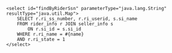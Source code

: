     <select id="findByRiderSsn" parameterType="java.lang.String" resultType="java.util.Map">
        SELECT r.ri_ss_number, r.ri_userid, s.si_name
        FROM rider_info r JOIN seller_info s
            ON r.si_id = s.si_id
        WHERE r.ri_name = #{name}
        AND r.ri_state = 1
    </select>
